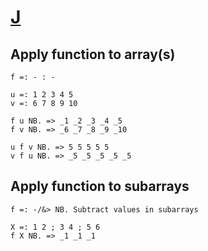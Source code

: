 # [J][jsoftware]
## Apply function to array(s)
```
f =: - : -

u =: 1 2 3 4 5
v =: 6 7 8 9 10

f u NB. => _1 _2 _3 _4 _5
f v NB. => _6 _7 _8 _9 _10

u f v NB. => 5 5 5 5 5
v f u NB. => _5 _5 _5 _5 _5
```

## Apply function to subarrays
```
f =: -/&> NB. Subtract values in subarrays

X =: 1 2 ; 3 4 ; 5 6
f X NB. => _1 _1 _1
```

[jsoftware]: https://www.jsoftware.com/
